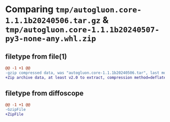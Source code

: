 # Comparing `tmp/autogluon.core-1.1.1b20240506.tar.gz` & `tmp/autogluon.core-1.1.1b20240507-py3-none-any.whl.zip`

## filetype from file(1)

```diff
@@ -1 +1 @@
-gzip compressed data, was "autogluon.core-1.1.1b20240506.tar", last modified: Mon May  6 09:04:13 2024, max compression
+Zip archive data, at least v2.0 to extract, compression method=deflate
```

## filetype from diffoscope

```diff
@@ -1 +1 @@
-GzipFile
+ZipFile
```

